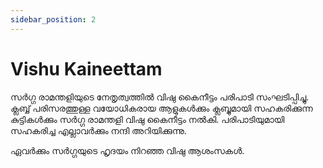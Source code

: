 ```yaml
---
sidebar_position: 2
---
```

# Vishu Kaineettam
സർഗ്ഗ രാമന്തളിയുടെ നേതൃത്വത്തിൽ വിഷു കൈനീട്ടം പരിപാടി സംഘടിപ്പിച്ചു. ക്ലബ്ബ് പരിസരത്തുള്ള വയോധികരായ ആളുകൾക്കും ക്ലബ്ബുമായി സഹകരിക്കുന്ന കുട്ടികൾക്കും സർഗ്ഗ രാമന്തളി വിഷു കൈനീട്ടം നൽകി. പരിപാടിയുമായി സഹകരിച്ച എല്ലാവർക്കും നന്ദി അറിയിക്കുന്നു.

ഏവർക്കും സർഗ്ഗയുടെ ഹൃദയം നിറഞ്ഞ വിഷു ആശംസകൾ.